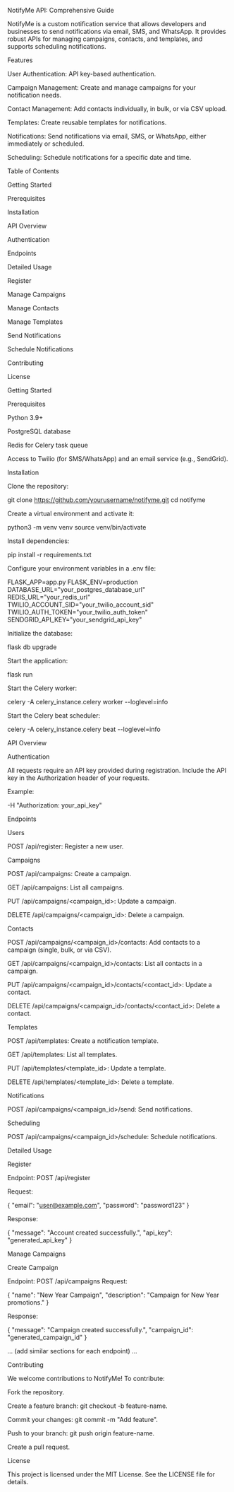 NotifyMe API: Comprehensive Guide

NotifyMe is a custom notification service that allows developers and businesses to send notifications via email, SMS, and WhatsApp. It provides robust APIs for managing campaigns, contacts, and templates, and supports scheduling notifications.

Features

User Authentication: API key-based authentication.

Campaign Management: Create and manage campaigns for your notification needs.

Contact Management: Add contacts individually, in bulk, or via CSV upload.

Templates: Create reusable templates for notifications.

Notifications: Send notifications via email, SMS, or WhatsApp, either immediately or scheduled.

Scheduling: Schedule notifications for a specific date and time.

Table of Contents

Getting Started

Prerequisites

Installation

API Overview

Authentication

Endpoints

Detailed Usage

Register

Manage Campaigns

Manage Contacts

Manage Templates

Send Notifications

Schedule Notifications

Contributing

License

Getting Started

Prerequisites

Python 3.9+

PostgreSQL database

Redis for Celery task queue

Access to Twilio (for SMS/WhatsApp) and an email service (e.g., SendGrid).

Installation

Clone the repository:

git clone https://github.com/yourusername/notifyme.git
cd notifyme

Create a virtual environment and activate it:

python3 -m venv venv
source venv/bin/activate

Install dependencies:

pip install -r requirements.txt

Configure your environment variables in a .env file:

FLASK_APP=app.py
FLASK_ENV=production
DATABASE_URL="your_postgres_database_url"
REDIS_URL="your_redis_url"
TWILIO_ACCOUNT_SID="your_twilio_account_sid"
TWILIO_AUTH_TOKEN="your_twilio_auth_token"
SENDGRID_API_KEY="your_sendgrid_api_key"

Initialize the database:

flask db upgrade

Start the application:

flask run

Start the Celery worker:

celery -A celery_instance.celery worker --loglevel=info

Start the Celery beat scheduler:

celery -A celery_instance.celery beat --loglevel=info

API Overview

Authentication

All requests require an API key provided during registration. Include the API key in the Authorization header of your requests.

Example:

-H "Authorization: your_api_key"

Endpoints

Users

POST /api/register: Register a new user.

Campaigns

POST /api/campaigns: Create a campaign.

GET /api/campaigns: List all campaigns.

PUT /api/campaigns/<campaign_id>: Update a campaign.

DELETE /api/campaigns/<campaign_id>: Delete a campaign.

Contacts

POST /api/campaigns/<campaign_id>/contacts: Add contacts to a campaign (single, bulk, or via CSV).

GET /api/campaigns/<campaign_id>/contacts: List all contacts in a campaign.

PUT /api/campaigns/<campaign_id>/contacts/<contact_id>: Update a contact.

DELETE /api/campaigns/<campaign_id>/contacts/<contact_id>: Delete a contact.

Templates

POST /api/templates: Create a notification template.

GET /api/templates: List all templates.

PUT /api/templates/<template_id>: Update a template.

DELETE /api/templates/<template_id>: Delete a template.

Notifications

POST /api/campaigns/<campaign_id>/send: Send notifications.

Scheduling

POST /api/campaigns/<campaign_id>/schedule: Schedule notifications.

Detailed Usage

Register

Endpoint: POST /api/register

Request:

{
  "email": "user@example.com",
  "password": "password123"
}

Response:

{
  "message": "Account created successfully.",
  "api_key": "generated_api_key"
}

Manage Campaigns

Create Campaign

Endpoint: POST /api/campaigns
Request:

{
  "name": "New Year Campaign",
  "description": "Campaign for New Year promotions."
}

Response:

{
  "message": "Campaign created successfully.",
  "campaign_id": "generated_campaign_id"
}

... (add similar sections for each endpoint) ...

Contributing

We welcome contributions to NotifyMe! To contribute:

Fork the repository.

Create a feature branch: git checkout -b feature-name.

Commit your changes: git commit -m "Add feature".

Push to your branch: git push origin feature-name.

Create a pull request.

License

This project is licensed under the MIT License. See the LICENSE file for details.

